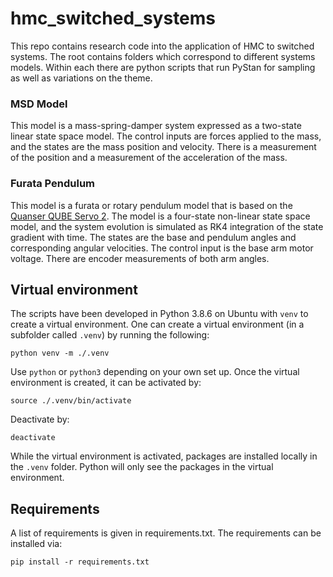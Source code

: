 # hmc_switched_systems
This repo contains research code into the application of HMC to switched systems. The root contains folders which correspond to different systems models. Within each there are python scripts that run PyStan for sampling as well as variations on the theme.

### MSD Model
This model is a mass-spring-damper system expressed as a two-state linear state space model. The control inputs are forces applied to the mass, and the states are the mass position and velocity. There is a measurement of the position and a measurement of the acceleration of the mass.

### Furata Pendulum
This model is a furata or rotary pendulum model that is based on the [Quanser QUBE Servo 2](https://www.quanser.com/products/qube-servo-2/). The model is a four-state non-linear state space model, and the system evolution is simulated as RK4 integration of the state gradient with time. The states are the base and pendulum angles and corresponding angular velocities. The control input is the base arm motor voltage. There are encoder measurements of both arm angles.

## Virtual environment
The scripts have been developed in Python 3.8.6 on Ubuntu with `venv` to create a virtual environment. One can create a virtual environment (in a subfolder called `.venv`) by running the following:
```
python venv -m ./.venv
``` 
Use `python` or `python3` depending on your own set up. Once the virtual environment is created, it can be activated by:
```
source ./.venv/bin/activate
```
Deactivate by:
```
deactivate
```
While the virtual environment is activated, packages are installed locally in the `.venv` folder. Python will only see the packages in the virtual environment.
## Requirements
A list of requirements is given in requirements.txt. The requirements can be installed via:
```
pip install -r requirements.txt
```
